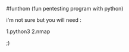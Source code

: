 #funthom (fun pentesting program with python)

i'm not sure but you will need :

1.python3
2.nmap

;)
